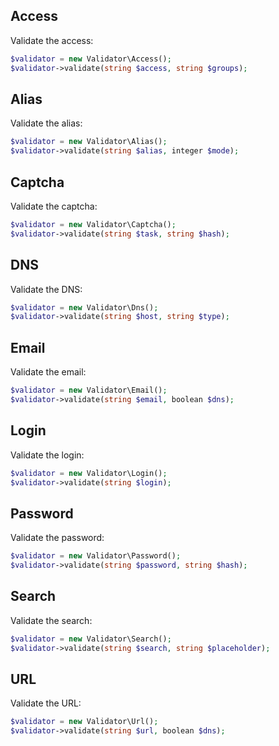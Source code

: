 Access
------

Validate the access:

```php
$validator = new Validator\Access();
$validator->validate(string $access, string $groups);
```


Alias
-----

Validate the alias:

```php
$validator = new Validator\Alias();
$validator->validate(string $alias, integer $mode);
```


Captcha
-------

Validate the captcha:

```php
$validator = new Validator\Captcha();
$validator->validate(string $task, string $hash);
```


DNS
---

Validate the DNS:

```php
$validator = new Validator\Dns();
$validator->validate(string $host, string $type);
```


Email
-----

Validate the email:

```php
$validator = new Validator\Email();
$validator->validate(string $email, boolean $dns);
```


Login
-----

Validate the login:

```php
$validator = new Validator\Login();
$validator->validate(string $login);
```


Password
--------

Validate the password:

```php
$validator = new Validator\Password();
$validator->validate(string $password, string $hash);
```


Search
------

Validate the search:

```php
$validator = new Validator\Search();
$validator->validate(string $search, string $placeholder);
```


URL
---

Validate the URL:

```php
$validator = new Validator\Url();
$validator->validate(string $url, boolean $dns);
```
